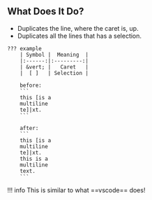 ## What Does It Do?

* Duplicates the line, where the caret is, up.
* Duplicates all the lines that has a selection.

[//]: # (@formatter:off)

    ??? example
        | Symbol |  Meaning  |
        |:------:|:---------:|
        | &vert; |   Caret   |
        |  [ ]   | Selection |

        before:
        ```
        this [is a
        multiline
        te]|xt.
        ```

        after:
        ```
        this [is a
        multiline
        te]|xt.
        this is a
        multiline
        text.
        ```

!!! info
    This is similar to what ==vscode== does!
